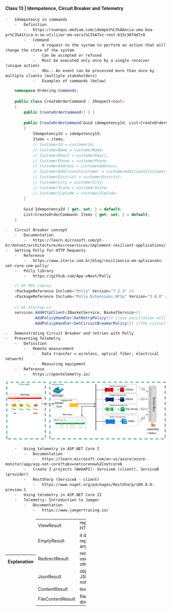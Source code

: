 #### Class 13 | Idempotence, Circuit Breaker and Telemetry
    -   Idempotency in commands
        -   Definition
            -   https://xuenqui.medium.com/idempot%C3%AAncia-uma-boa-pr%C3%A1tica-a-se-utilizar-em-servi%C3%A7os-rest-633c38f4d7c0
            -   Command
                -   A request to the system to perform an action that will change the state of the system
                -   Can be accepted or refused
                -   Must be executed only once by a single receiver (unique action)
                -   Obs.: An event can be processed more than once by multiple clients (multiple stakeholders)
                -   Examples of commands (below)
```c#
    namespace Ordering.Commands;
    
    public class CreateOrderCommand : IRequest<bool>
    {
        public CreateOrderCommand() { }

        public CreateOrderCommand(Guid idempotencyId, List<CreateOrderCommand> items)
        {
            IdempotencyId = idempotencyId;
            Items = items;
            // CustomerId = customerId;
            // CustomerName = customerName;
            // CustomerEmail = customerEmail;
            // CustomerPhone = customerPhone;
            // CustomerAddress = customerAddress;
            // CustomerAdditionalCustomer = customerAdditionalCustomer;
            // CustomerDistrict = customerDistrict;
            // CustomerCity = customerCity;
            // CustomerState = customerState;
            // CustomerZipCode = customerZipCode;
        }

        Guid IdempotencyId { get; set; } = default;
        List<CreateOrderCommand> Items { get; set; } = default;
    }
```
    -   Circuit Breaker concept
        -   Documentation
            -   https://learn.microsoft.com/pt-br/dotnet/architecture/microservices/implement-resilient-applications/
    -   Setting Polly for HTTP Requests
        -   Reference
            -   https://www.iteris.com.br/blog/resiliencia-em-aplicacoes-net-core-com-polly/
        -   Polly library
            -   https://github.com/App-vNext/Polly
```c#
    // At MVC.csproj
    <PackageReference Include="Polly" Version="7.2.3" />
    <PackageReference Include="Polly.Extensions.Http" Version="3.0.0" />

    // At Startup.cs
    services.AddHttpClient<IBasketService, BasketService>()
            .AddPolicyHandler(GetRetryPolicy()) //any oscillation will not bring down the app
            .AddPolicyHandler(GetCircuitBreakerPolicy()) //the circuit is opened to interrupt the application (there was a failure)
```
    -   Demonstrating Circuit Breaker and retries with Polly
    -   Presenting Telemetry
        -   Definition
            -   Remote measurement
                -   Data transfer = wireless, optical fiber, electrical network)
                -   Measuring equipment
        -   Reference
            -   https://opentelemetry.io/
<div align = 'center' justify-content = 'space-around'>
  <img width="1604" alt="Microsservices Project - telemetry" src="./GroceryStore/anatomia.png">
</div>

```
    -   Using telemetry in ASP.NET Core I
        -   Documentation
            -   https://learn.microsoft.com/en-us/azure/azure-monitor/app/asp-net-core?tabs=netcorenew%2Cnetcore6
        -   Create 2 projects (WebAPI): ServiceA (client), ServiceB (provider)
        -   RestSharp (ServiceA - client)
            -   https://www.nuget.org/packages/RestSharp/109.0.0-preview.1
    -   Using telemetry in ASP.NET Core II
    -   Telemetry: Introduction to Jaeger
        -   Documentation
            -   https://www.jaegertracing.io/
```
<table style="display: flex; justify-content: center; align-items: center; width: 50%;">
    <thead>
        <tr>
            <th>Action Result</th>
            <th>Explanation</th>
        </tr>
    </thead>
    <tbody>
        <tr>
            <td>ViewResult</td>
            <td>represents HTML</td>
        </tr>
        <tr>
            <td>EmptyResult</td>
            <td>it does not represent any result</td>
        </tr>
        <tr>
            <td>RedirectResult</td>
            <td>redirect user to other URL</td>
        </tr>
        <tr>
            <td>JsonResult</td>
            <td>object in JSON notation</td>
        </tr>
        <tr>
            <td>ContentResult</td>
            <td>text result</td>
        </tr>
        <tr>
            <td>FileContentResult</td>
            <td>file to download</td>
        </tr>
    </tbody>
</table>